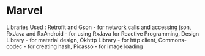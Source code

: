 # Marvel
Libraries Used : 
Retrofit and Gson - for network calls and accessing json,
RxJava and RxAndroid - for using RxJava for Reactive Programming,
Design Library - for material design,
Okhttp Library - for http client,
Commons-codec - for creating hash,
Picasso - for image loading
